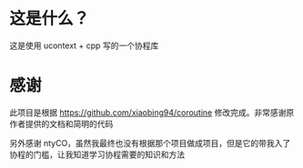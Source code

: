 # 这是什么？

这是使用 ucontext + cpp 写的一个协程库

# 感谢

此项目是根据 https://github.com/xiaobing94/coroutine 修改完成。非常感谢原作者提供的文档和简明的代码

另外感谢 ntyCO，虽然我最终也没有根据那个项目做成项目，但是它的带我入了协程的门槛，让我知道学习协程需要的知识和方法
